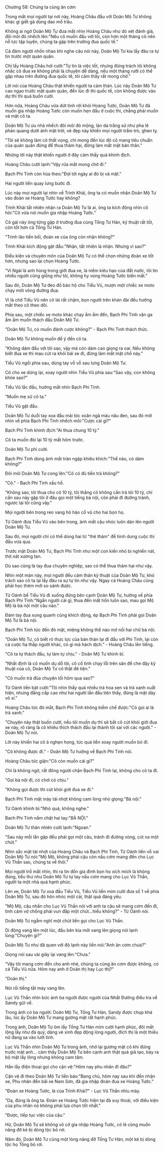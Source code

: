 




Chương 58: Chúng ta cùng ăn cơm


Trong mắt mọi người tại nơi này, Hoàng Châu đấu với Doãn Mộ Tư không khác gì giết gà dùng dao mổ trâu.

Không ai ngờ Doãn Mộ Tư đưa mắt nhìn Hoàng Châu như dò xét đánh giá, đôi môi đỏ nhếch lên:"Nếu cô muốn đấu với tôi, còn hơn một tháng cô nên nỗ lực tập luyện, chúng ta gặp trên trường đua quốc tế."

Cả đám người nhốn nhao khi nghe câu nói này, Doãn Mộ Tư kia lấy đâu ra tự tin trước một quán quân.

Chỉ lấy Hoàng Châu hơi cười:"Tự tin là việc tốt, nhưng đừng trách tôi không nhắc cô đua xe không phải là chuyện dễ dàng, nếu một tháng rưỡi có thể gặp nhau trên đường đua quốc tế, tôi cảm thấy rất mong chờ."

Lời nói của Hoàng Châu thật khiến người ta cảm thán. Lúc nãy Doãn Mộ Tư cao ngạo trước mặt quán quân, đến lúc đi thi quốc tế, còn không được vào dự thi thì quá buồn cười.

Hơn nữa, Hoàng Châu vừa dứt tình rời khỏi Hoàng Tước, Doãn Mộ Tư đã muốn gia nhập Hoàng Tước còn muốn hẹn đấu ở cuộc thi, chẳng phải muốn vả mặt cô ta.

Doãn Mộ Tư ưu nhã nhếch đôi môi đỏ mộng, làn da trắng sứ như pha lê phản quang dưới ánh mặt trời, vẻ đẹp này khiến mọi người trầm trò, ghen tỵ.

"Tôi sẽ không làm cô thất vọng, chỉ mong đến lúc đó cô mang tiêu chuẩn của quán quân đừng để thua thảm hại, đừng làm mất mặt bản thân."

Những lời này thật khiến người ở đây cảm thấy quá khinh địch.

Hoàng Châu cười lạnh:"Vậy rửa mắt mong chờ đi."

Bạch Phi Tinh còn hùa theo:"Đợi tới ngày ai đó bị vả mặt."

Hai người liền quay lưng bước đi.

Lúc này mọi người lại nhìn về Trình Khải, ông ta có muốn nhận Doãn Mộ Tư vào đoàn xe Hoàng Tước hay không?

Trình Khải tất nhiên nhận ra Doãn Mộ Tư là ai, ông ta kích động nhìn cô hỏi:"Cô vừa nói muốn gia nhập Hoàng Tước."

Cô gái này ông từng gặp ở trường đua cùng Tống Tư Hàn, kỹ thuật rất tốt, còn tốt hơn cả Tống Tư Hàn.

"Trình lão tiền bối, đoàn xe của ông còn nhận không?"

Trình Khải kích động gật đầu:"Nhận, tất nhiên là nhận. Nhưng vì sao?"

Điều kiện và chuyên môn của Doãn Mộ Tư có thể chọn những đoàn xe tốt hơn, nhưng sao lại chọn Hoàng Tước.



"Vì Ngài là anh hùng trong giới đua xe, là niềm kiêu hạo của đất nước, tôi tin nhiều người cũng giống như tôi, không hy vọng Hoàng Tước biến mất."

Sau đó, Doãn Mộ Tư đeo đồ bảo hộ cho Tiểu Vũ, mượn một chiếc xe moto chạy môt vòng đường đua.

Vì là chở Tiểu Vũ nên cô lái rất chậm, bọn người trên khán đài đều hướng mắt theo cô theo dõi.

Phía sau, một chiếc xe moto khác chạy ầm ầm đến, Bạch Phi Tinh vặn ga ầm ầm muốn thách đấu Doãn Mộ Tư.

"Doãn Mộ Tư, có muốn đánh cược không?" - Bạch Phi Tinh thách thức.

Doãn Mộ Tư không muốn để ý đến cô ta.

"Không dám đấu với tôi sao, vậy mà còn dám cao giọng ra oai. Nếu không biết đua xe thì mau cút ra khỏi bãi xe đi, đừng làm mất mặt chổ này."

Tiểu Vũ ngồi phía sau, dùng tay vỗ vỗ sau lưng Doãn Mộ Tư.

Cô cho xe dừng lại, xoay người nhìn Tiểu Vũ phía sau:"Sao vậy, con không khỏe sao?"

Tiểu Vũ lắc đầu, hướng mắt nhìn Bạch Phi Tinh.

"Muốn mẹ xử cô ta."

Tiểu Vũ gật đầu.

Doãn Mộ Tư duỗi tay xoa đầu mái tóc xoăn ngã màu nâu đen, sau đó mới nhìn về phía Bạch Phi Tinh nhếch môi:"Cược cái gì?"

Bạch Phi Tinh khinh địch:"Ai thua chung 10 tỷ."

Cô ta muốn đòi lại 10 tỷ mất hôm trước.

Doãn Mộ Tư phì cười.

Bạch Phi Tinh dùng ánh mắt tràn ngập khiêu khích:"Thế nào, có dám không?"

Đôi môi Doãn Mộ Tư cong lên:"Cô có đủ tiền trả không?"

"Cô." - Bạch Phi Tinh xấu hổ.

"Không sao, tôi thua cho cô 10 tỷ, tôi thắng cô không cần trả tôi 10 tỷ, chỉ cần sau này gặp tôi ở đâu gọi một tiếng bà nội, còn phải đi đường tránh, ngươc lại tôi cũng vậy."

Mọi người bên trong reo vang hô hào cổ vũ cho hai bọn họ.

Từ Oánh đưa Tiểu Vũ vào bên trong, ánh mắt cậu nhóc luôn dán lên người Doãn Mộ Tư.

Sau đó, mọi người chỉ có thể dùng hai từ "thê thảm" để hình dung cuộc thi đấu vừa qua.

Trước mặt Doãn Mộ Tư, Bạch Phi Tinh như một con kiến nhỏ bị nghiền nát, thịt nát xương tan.

Dù sao cũng là tay đua chuyên nghiệp, sao có thể thua thảm hại như vậy.

Nhìn một màn này, mọi người đều cảm thán kỹ thuật của Doãn Mộ Tư, khó trách sao cô ta lại lấy đâu ra sự tự tin như vậy. Ngay cả Hoàng Châu cũng phải học thêm mới so sánh được.



Từ Oánh bế Tiểu Vũ đi xuống đứng bên cạnh Doãn Mộ Tư, hướng về phía Bạch Phi Tinh:"Ngẩn người cái gì, thua đến mất hồn luôn sao, mau gọi Mộ Mộ là bà nội một câu nào."

Đám tay đua xung quanh cũng khích động, ép Bạch Phi Tinh phải gọi Doãn Mộ Tư là bà nội.

Bạch Phi Tinh tức đến đỏ mặt, miệng không thể nào mở nổi hai chữ bà nội.

"Doãn Mộ Tư, cô biết rõ thực lực của bản thân lại đi đấu với Phi Tinh, lại còn cá cược hạ thấp người khác, có gì mà hách dịch." - Hoàng Châu lên tiếng.

"Cô ta tự thách đấu, tự làm tự chịu." - Doãn Mộ Tư khinh bỉ.

"Nhất định là cô muốn dụ dỗ tôi, cô cố tình chạy lỗi trên sân để che đậy kỹ thuật của cô, Doãn Mộ Tư cô thật đê tiện."

"Cô muốn trả đũa chuyện tối hôm qua sao?"

Từ Oánh liền bật cười:"Tôi nhìn thấy quá nhiều trà hoa sen và trà xanh xuất hiện, nhưng đẳng cấp cao như hai người lần đầu tiên thấy, đúng là mặt dày vô sỉ."

Hoàng Châu tức đỏ mắt, Bạch Phi Tinh không kiềm chế được:"Cô gọi ai là trà xanh."

"Chuyện này thật buồn cười, nếu tôi muốn dụ thì sẽ bắt cô cút khỏi giới đua xe này, rõ ràng là cô khiêu thích thách đấu lại thành tôi sai với các người." - Doãn Mộ Tư nói.

Lời này khiến hai cô ả nghẹn họng, tức quá liền xoay người muốn bỏ đi.

"Cô không được đi." - Doãn Mộ Tư hướng về Bạch Phi Tinh nói.

Hoàng Châu tức giận:"Cô còn muốn cái gì?"

Chỉ là không ngờ, rất đông người chặn Bạch Phi Tinh lại, không cho cô ta đi.

"Gọi bà nội đi, có chơi có chịu."

"Không gọi được thì cút khỏi giới đua xe đi."

Bạch Phi Tinh mặt mày tái nhợt không cam lòng nhỏ giọng:"Bà nội."

Từ Oánh khinh bỉ:"Nhỏ quá, không nghe."

Bach Phi Tinh nắm chặt hai tay:"BÀ NỘI."

Doãn Mộ Tư thản nhiên cười lạnh:"Ngoan."

"Sau này mỗi lần gặp đều phải gọi một câu, tránh đi đường vòng, cút xa một chút."

Nhìn sắc mặt tái nhợt của Hoàng Châu và Bạch Phi Tinh, Từ Oánh liền vỗ vai Doãn Mộ Tư nói:"Mộ Mộ, không phải cậu còn nấu cơm mang đến cho Lục Vũ Thần sao, chúng ta về thôi."

Mọi người trố mắt nhìn, thì ra tin đồn gia đình bọn họ xích mích là không đúng, tiểu thư như Doãn Mộ Tư tự tay nấu cơm mang cho Lục Vũ Thần, người ta một nhà quá hạnh phúc.

Lên xe, Doãn Mộ Tư xoa đầu Tiểu Vũ, Tiểu Vũ liền mỉm cười đưa số 1 về phía Doãn Mộ Tư, sau đó hôn nhóc một cái, thật quá đáng yêu.

"Mộ Mộ, cậu nhắn cho Lục Vũ Thần nói với anh ta cậu sẽ mang cơm đến đi, tình cảm vợ chồng phải vun đắp một chút…hiểu không?" - Từ Oánh nói.



Doãn Mộ Tư ngẫm nghĩ một chút liền gọi cho Lục Vũ Thần.

Di động vang lên một lúc, đầu bên kia mới vang lên giọng nói lạnh lùng:"Chuyện gì?"

Doãn Mộ Tư như đã quen với độ lạnh này liền nói:"Anh ăn cơm chưa?"

Giọng nói sau vài giây lại vang lên:"Chưa."

"Vậy tôi mang cơm đến cho anh nhé, chúng ta cùng ăn cơm được không, có cả Tiểu Vũ nửa. Hôm nay anh ở Doãn thị hay Lục thị?"

"Doãn thị."

Nói rồi tiếng tắt máy vang lên.

Lục Vũ Thần nhìn bức ảnh ba người được người của Nhất Đường điều tra về Sandy gửi về.

Trong ảnh có ba người: Doãn Mộ Tư, Tống Tư Hàn, Sandy được chụp khá lâu, lúc ấy Doãn Mộ Tư mang gương mặt rất hạnh phúc.

Trong ảnh, Doãn Mộ Tư ôm lấy Tống Tư Hàn mỉm cười hạnh phúc, đôi mắt lộng lẫy như đá quý, dáng vẻ xinh đẹp động lòng người, đích thị là một thiếu nữ đang sa vào lưới tình.

Lục Vũ Thần nhìn Doãn Mộ Tư trong ảnh, nhớ lại gương mặt cô khi đứng trước mặt anh… cảm thấy Doãn Mộ Tư bên cạnh anh thật quá giả tạo, bày ra bộ mặt lấy lòng nhưng không cam tâm.

Hắn lấy điện thoại gọi cho cận vệ:"Hôm nay phu nhân đi đâu?"

Cận vệ đi theo Doãn Mộ Tư liền báo:"Bang chủ, hôm nay sau khi đến nhận xe, Phu nhân đến bãi xe Nam Sơn, đã gia nhập đoàn đua xe Hoàng Tước."

"Đoàn xe Hoàng Tước, là của Trình Khải?" - Lục Vũ Thần nhíu mày.

"Dạ, đúng là ông ta. Đoàn xe Hoàng Tước hiện tại đã suy thoái, với điều kiện của phu nhân nó không phải lựa chọn tốt nhất."

"Được, tiếp tục việc của cậu."

Hừ, Doãn Mộ Tư sẽ không vô cớ gia nhập Hoàng Tước, có lẽ cũng muốn nâng đỡ kẻ bị dòng tộc bỏ rơi.

Năm đó, Doãn Mộ Tư cũng một lòng nâng đỡ Tống Tư Hàn, một kẻ bị dòng tộc họ Tống bỏ rơi.





